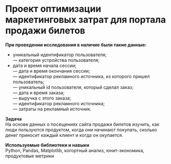 # Проект оптимизации маркетинговых затрат для портала продажи билетов    

**При проведении исследования в наличие были такие данные:**  

- уникальный идентификатор пользователя;  
— категория устройства пользователя;  
- дата и время начала сессии;  
— дата и время окончания сессии;  
— идентификатор рекламного источника, из которого пришел пользователь;  
— уникальный id пользователя, который сделал заказ;  
— дата и время заказа;  
— выручка с этого заказа;  
— идентификатор рекламного источника;  
— затраты на рекламный источник.  

**Задача**  
На основе данных о посещениях сайта продажи билетов изучить, как люди пользуются продуктом, когда они начинают покупать, сколько денег приносит каждый клиент и когда он окупается.  

**Используемые библиотеки и навыки**  
Python, Pandas, Matplotlib, когортный анализ, юнит-экономика, продуктовые метрики  
